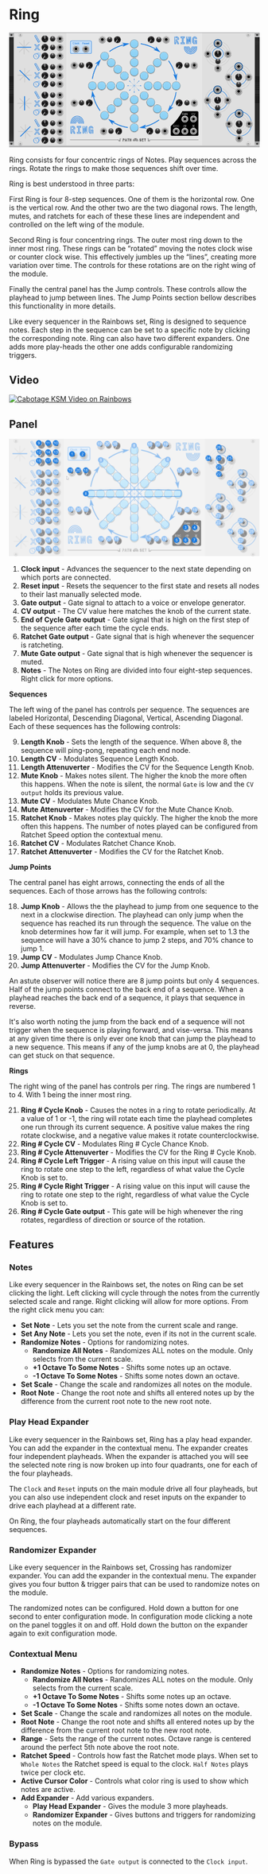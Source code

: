 
# Ring
![Image of Ring module](../images/Ring.png)

Ring consists for four concentric rings of Notes. Play sequences across the rings. Rotate the rings to make those sequences shift over time.

Ring is best understood in three parts:

First Ring is four 8-step sequences. One of them is the horizontal row. One is the vertical row. And the other two are the two diagonal rows. The length, mutes, and ratchets for each of these these lines are independent and controlled on the left wing of the module.

Second Ring is four concentring rings. The outer most ring down to the inner most ring. These rings can be “rotated” moving the notes clock wise or counter clock wise. This effectively jumbles up the “lines”, creating more variation over time. The controls for these rotations are on the right wing of the module.

Finally the central panel has the Jump controls. These controls allow the playhead to jump between lines. The Jump Points section bellow describes this functionality in more details.

Like every sequencer in the Rainbows set, Ring is designed to sequence notes. Each step in the sequence can be set to a specific note by clicking the corresponding note. Ring can also have two different expanders. One adds more play-heads the other one adds configurable randomizing triggers.

## Video

[![Cabotage KSM Video on Rainbows](http://img.youtube.com/vi/2AhMRoFNOko/0.jpg)](https://youtu.be/2AhMRoFNOko?t=307 "Video Manual")

## Panel

![Image of controls](../images/Ring/labels.png)

1. **Clock input** - Advances the sequencer to the next state depending on which ports are connected.
2. **Reset input** - Resets the sequencer to the first state and resets all nodes to their last manually selected mode.
3. **Gate output** - Gate signal to attach to a voice or envelope generator.
4. **CV output** - The CV value here matches the knob of the current state. 
5. **End of Cycle Gate output** - Gate signal that is high on the first step of the sequence after each time the cycle ends.
6. **Ratchet Gate output** - Gate signal that is high whenever the sequencer is ratcheting.
7. **Mute Gate output** - Gate signal that is high whenever the sequencer is muted.
8. **Notes** - The Notes on Ring are divided into four eight-step sequences. Right click for more options.

**Sequences**

The left wing of the panel has controls per sequence. The sequences are labeled Horizontal, Descending Diagonal, Vertical, Ascending Diagonal. Each of these sequences has the following controls:

9. **Length Knob** - Sets the length of the sequence. When above 8, the sequence will ping-pong, repeating each end node.
10. **Length CV** - Modulates Sequence Length Knob.
11. **Length Attenuverter** - Modifies the CV for the Sequence Length Knob.
12. **Mute Knob** - Makes notes silent. The higher the knob the more often this happens. When the note is silent, the normal `Gate` is low and the `CV output` holds its previous value.
13. **Mute CV** - Modulates Mute Chance Knob.
14. **Mute Attenuverter** - Modifies the CV for the Mute Chance Knob.
15. **Ratchet Knob** - Makes notes play quickly. The higher the knob the more often this happens. The number of notes played can be configured from Ratchet Speed option the contextual menu.
16. **Ratchet CV** - Modulates Ratchet Chance Knob.
17. **Ratchet Attenuverter** - Modifies the CV for the Ratchet Knob.

**Jump Points**

The central panel has eight arrows, connecting the ends of all the sequences. Each of those arrows has the following controls:

18. **Jump Knob** - Allows the the playhead to jump from one sequence to the next in a clockwise direction. The playhead can only jump when the sequence has reached its run through the sequence. The value on the knob determines how far it will jump. For example, when set to 1.3 the sequence will have a 30% chance to jump 2 steps, and 70% chance to jump 1.
19. **Jump CV** - Modulates Jump Chance Knob.
20. **Jump Attenuverter** - Modifies the CV for the Jump Knob.

An astute observer will notice there are 8 jump points but only 4 sequences. Half of the jump points connect to the back end of a sequence. When a playhead reaches the back end of a sequence, it plays that sequence in reverse. 

It's also worth noting the jump from the back end of a sequence will not trigger when the sequence is playing forward, and vise-versa. This means at any given time there is only ever one knob that can jump the playhead to a new sequence. This means if any of the jump knobs are at 0, the playhead can get stuck on that sequence.

**Rings**

The right wing of the panel has controls per ring. The rings are numbered 1 to 4. With 1 being the inner most ring.

21. **Ring # Cycle Knob** - Causes the notes in a ring to rotate periodically. At a value of 1 or -1, the ring will rotate each time the playhead completes one run through its current sequence. A positive value makes the ring rotate clockwise, and a negative value makes it rotate counterclockwise.
22. **Ring # Cycle CV** - Modulates Ring # Cycle Chance Knob.
23. **Ring # Cycle Attenuverter** - Modifies the CV for the Ring # Cycle Knob.
24. **Ring # Cycle Left Trigger** - A rising value on this input will cause the ring to rotate one step to the left, regardless of what value the Cycle Knob is set to.
25. **Ring # Cycle Right Trigger** - A rising value on this input will cause the ring to rotate one step to the right, regardless of what value the Cycle Knob is set to.
26. **Ring # Cycle Gate output** - This gate will be high whenever the ring rotates, regardless of direction or source of the rotation.

## Features

### Notes

Like every sequencer in the Rainbows set, the notes on Ring can be set clicking the light. Left clicking will cycle through the notes from the currently selected scale and range. Right clicking will allow for more options. From the right click menu you can:

- **Set Note** - Lets you set the note from the current scale and range.
- **Set Any Note** - Lets you set the note, even if its not in the current scale.
- **Randomize Notes** - Options for randomizing notes.
  - **Randomize All Notes** - Randomizes ALL notes on the module. Only selects from the current scale.
  - **+1 Octave To Some Notes** - Shifts some notes up an octave.
  - **-1 Octave To Some Notes** - Shifts some notes down an octave.
- **Set Scale** -  Change the scale and randomizes all notes on the module.
- **Root Note** -  Change the root note and shifts all entered notes up by the difference from the current root note to the new root note.

### Play Head Expander

Like every sequencer in the Rainbows set, Ring has a play head expander. You can add the expander in the contextual menu. The expander creates four independent playheads. When the expander is attached you will see the selected note ring is now broken up into four quadrants, one for each of the four playheads.

The `Clock` and `Reset` inputs on the main module drive all four playheads, but you can also use independent clock and reset inputs on the expander to drive each playhead at a different rate.

On Ring, the four playheads automatically start on the four different sequences.

### Randomizer Expander

Like every sequencer in the Rainbows set, Crossing has randomizer expander. You can add the expander in the contextual menu. The expander gives you four button & trigger pairs that can be used to randomize notes on the module.

The randomized notes can be configured. Hold down a button for one second to enter configuration mode. In configuration mode clicking a note on the panel toggles it on and off. Hold down the button on the expander again to exit configuration mode.

### Contextual Menu

- **Randomize Notes** - Options for randomizing notes.
  - **Randomize All Notes** - Randomizes ALL notes on the module. Only selects from the current scale.
  - **+1 Octave To Some Notes** - Shifts some notes up an octave.
  - **-1 Octave To Some Notes** - Shifts some notes down an octave.
- **Set Scale** -  Change the scale and randomizes all notes on the module.
- **Root Note** -  Change the root note and shifts all entered notes up by the difference from the current root note to the new root note.
- **Range** - Sets the range of the current notes. Octave range is centered around the perfect 5th note above the root note.
- **Ratchet Speed** - Controls how fast the Ratchet mode plays. When set to `Whole Notes` the Ratchet speed is equal to the clock. `Half Notes` plays twice per clock etc.
- **Active Cursor Color** - Controls what color ring is used to show which notes are active.
- **Add Expander** - Add various expanders.
  - **Play Head Expander** - Gives the module 3 more playheads.
  - **Randomizer Expander** - Gives buttons and triggers for randomizing notes on the module.

### Bypass

When Ring is bypassed the `Gate output` is connected to the `Clock input`.
